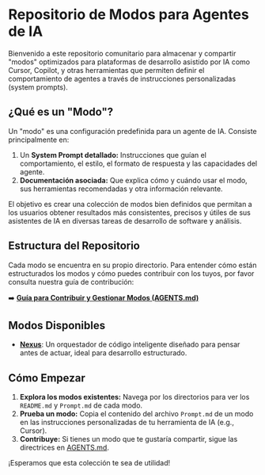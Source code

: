 # Repositorio de Modos para Agentes de IA

Bienvenido a este repositorio comunitario para almacenar y compartir "modos" optimizados para plataformas de desarrollo asistido por IA como Cursor, Copilot, y otras herramientas que permiten definir el comportamiento de agentes a través de instrucciones personalizadas (system prompts).

## ¿Qué es un "Modo"?

Un "modo" es una configuración predefinida para un agente de IA. Consiste principalmente en:

1.  Un **System Prompt detallado:** Instrucciones que guían el comportamiento, el estilo, el formato de respuesta y las capacidades del agente.
2.  **Documentación asociada:** Que explica cómo y cuándo usar el modo, sus herramientas recomendadas y otra información relevante.

El objetivo es crear una colección de modos bien definidos que permitan a los usuarios obtener resultados más consistentes, precisos y útiles de sus asistentes de IA en diversas tareas de desarrollo de software y análisis.

## Estructura del Repositorio

Cada modo se encuentra en su propio directorio. Para entender cómo están estructurados los modos y cómo puedes contribuir con los tuyos, por favor consulta nuestra guía de contribución:

➡️ **[Guía para Contribuir y Gestionar Modos (AGENTS.md)](./AGENTS.md)**

## Modos Disponibles

*   **[Nexus](./Nexus/README.md)**: Un orquestador de código inteligente diseñado para pensar antes de actuar, ideal para desarrollo estructurado.

## Cómo Empezar

1.  **Explora los modos existentes:** Navega por los directorios para ver los `README.md` y `Prompt.md` de cada modo.
2.  **Prueba un modo:** Copia el contenido del archivo `Prompt.md` de un modo en las instrucciones personalizadas de tu herramienta de IA (e.g., Cursor).
3.  **Contribuye:** Si tienes un modo que te gustaría compartir, sigue las directrices en [AGENTS.md](./AGENTS.md).

¡Esperamos que esta colección te sea de utilidad!
